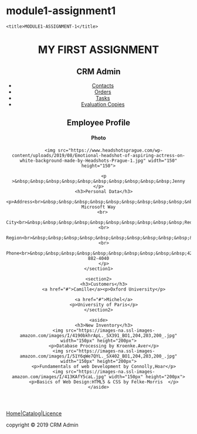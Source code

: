 # module1-assignment1

<!DOCTYPE html>

<head>
    
    <title>MODULE1-ASSIGNMENT-1</title>
</head>
<body>
    <header>
        <h1>MY FIRST ASSIGNMENT</h1>
    <h2>CRM Admin</h2>
    <nav role="navigation">
    <ul>
        <li><a href="#">Contacts</a></li>
        <li><a href="#">Orders</a></li>
        <li><a href="#">Tasks</a></li>
        <li><a href="#">Evaluation Copies</a></li>
    </ul>
    </nav>
    <section1>
        <h2>Employee Profile</h2>
        <h4>Photo</h4>
       
        <img src="https://www.headshotsprague.com/wp-content/uploads/2019/08/Emotional-headshot-of-aspiring-actress-on-white-background-made-by-Headshots-Prague-1.jpg" width="150" height="150">
       
        <p >&nbsp;&nbsp;&nbsp;&nbsp;&nbsp;&nbsp;&nbsp;&nbsp;&nbsp;&nbsp;Jenny </p>
        <h3>Personal Data</h3>
        <p>Address<br>&nbsp;&nbsp;&nbsp;&nbsp;&nbsp;&nbsp;&nbsp;&nbsp;&nbsp;&nbsp;&nbsp;1 Microsoft Way
        <br> 
        City<br>&nbsp;&nbsp;&nbsp;&nbsp;&nbsp;&nbsp;&nbsp;&nbsp;&nbsp;&nbsp;Redmond
        <br>
        Region<br>&nbsp;&nbsp;&nbsp;&nbsp;&nbsp;&nbsp;&nbsp;&nbsp;&nbsp;&nbsp;&nbsp;WA
        <br>
        Phone<br>&nbsp;&nbsp;&nbsp;&nbsp;&nbsp;&nbsp;&nbsp;&nbsp;&nbsp;&nbsp;425-882-4040
        </p>
    </section1>

    <section2>
        <h3>Customers</h3>
        <a href="#">Camille</a><p>Oxford University</p>
        
        <a href="#">Michel</a>
        <p>University of Paris</p>
    </section2>

    <aside>
        <h3>New Inventory</h3>
        <img src="https://images-na.ssl-images-amazon.com/images/I/4190bkhrApL._SX391_BO1,204,203,200_.jpg" width="150px" height="200px">
        <p>Database Processing by Kroenke.Aver</p>
        <img src="https://images-na.ssl-images-amazon.com/images/I/51Y6qWe7QYL._SX402_BO1,204,203,200_.jpg" width="150px" height="200px">
        <p>Fundamentals of web Development by Connolly,Hoar</p>
        <img src="https://images-na.ssl-images-amazon.com/images/I/413KAfY5caL.jpg" width="150px" height="200px">
        <p>Basics of Web Design:HTML5 & CSS by Felke-Morris  </p>
    </aside>
</header>

</body>
<footer>
    <a href="#">Home|Catalog|Licence</a>
    <p>copyright &copy; 2019 CRM Admin</p>
</footer>   
</html>
